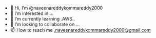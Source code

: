 - 👋 Hi, I’m @naveenareddykommareddy2000
- 👀 I’m interested in ...
- 🌱 I’m currently learning .AWS..
- 💞️ I’m looking to collaborate on ...
- 📫 How to reach me .naveenareddykommareddy2000@gmail.com

<!---
naveenareddykommareddy2000/naveenareddykommareddy2000 is a ✨ special ✨ repository because its `README.md` (this file) appears on your GitHub profile.
You can click the Preview link to take a look at your changes.
--->
